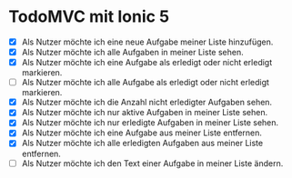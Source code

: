# TodoMVC mit Ionic 5

- [x] Als Nutzer möchte ich eine neue Aufgabe meiner Liste hinzufügen.
- [x] Als Nutzer möchte ich alle Aufgaben in meiner Liste sehen.
- [x] Als Nutzer möchte ich eine Aufgabe als erledigt oder nicht erledigt
      markieren.
- [ ] Als Nutzer möchte ich alle Aufgabe als erledigt oder nicht erledigt
      markieren.
- [x] Als Nutzer möchte ich die Anzahl nicht erledigter Aufgaben sehen.
- [x] Als Nutzer möchte ich nur aktive Aufgaben in meiner Liste sehen.
- [x] Als Nutzer möchte ich nur erledigte Aufgaben in meiner Liste sehen.
- [x] Als Nutzer möchte ich eine Aufgabe aus meiner Liste entfernen.
- [x] Als Nutzer möchte ich alle erledigten Aufgaben aus meiner Liste entfernen.
- [ ] Als Nutzer möchte ich den Text einer Aufgabe in meiner Liste ändern.
